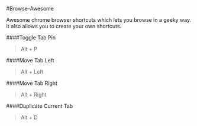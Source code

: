 #Browse-Awesome

Awesome chrome browser shortcuts which lets you browse in a geeky way. It also allows you to create your own shortcuts.


####Toggle Tab Pin
> Alt + P

####Move Tab Left
> Alt + Left

####Move Tab Right
> Alt + Right

####Duplicate Current Tab
> Alt + D